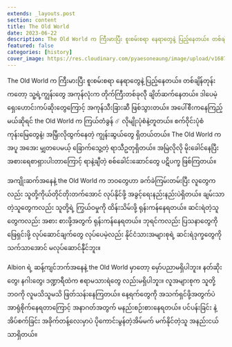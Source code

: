 ```yaml
---
extends: _layouts.post
section: content
title: The Old World
date: 2023-06-22
description: The Old World က ကြီးမားပြီး စူးစမ်းစရာ နေရာတွေနဲ့ ပြည့်နေတယ်။ တစ်ချိန်တုန်းကတော့ သူ့ရဲ့ကျွန်းတွေ အကုန်လုံးက တိုက်ကြီးတစ်ခုလိို ချိတ်ဆက်နေတယ်။ ဒါပေမဲ့ ရှေးဟောင်းကပ်ဆိုးတွေကြောင့် အကုန်သီးခြားဆီ ဖြစ်သွားတယ်။
featured: false
categories: [history]
cover_image: https://res.cloudinary.com/pyaesoneaung/image/upload/v1687396412/openalbion/blog/the-old-world.png
---
```


The Old World က ကြီးမားပြီး စူးစမ်းစရာ နေရာတွေနဲ့ ပြည့်နေတယ်။ တစ်ချိန်တုန်းကတော့ သူ့ရဲ့ကျွန်းတွေ အကုန်လုံးက တိုက်ကြီးတစ်ခုလိို ချိတ်ဆက်နေတယ်။ ဒါပေမဲ့ ရှေးဟောင်းကပ်ဆိုးတွေကြောင့် အကုန်သီးခြားဆီ ဖြစ်သွားတယ်။ အပေါ်စီးကနေကြည့်မယ်ဆိုရင် the Old World က ကြယ်တံခွန် ☄️ လိုမျိုးပုံစံနဲ့တူတယ်။ စက်ဝိုင်းပုံစံ ကုန်းမြေတွေနဲ့၊ အမြှီးလိုထွက်နေတဲ့ ကျွန်းဆွယ်တွေ ရှိတယ်တယ်။ The Old World က အပူ အအေး မျှတပေမယ့် ခြောက်သွေ့တဲ့ ရာသီဥတုရှိတယ်။ အမြဲလိုလို မိုးခေါင်နေပြီး အစားရေစာရှားပါးတာကြောင့် ရာနဲ့ချီတဲ့ စစ်ခေါင်းဆောင်တွေ ပဋိပက္ခ ဖြစ်ကြတယ်။

အကျိုးဆက်အနေနဲ့ the Old World က ဘဝတွေဟာ ခက်ခဲကြမ်းတမ်းပြီး လူတွေကလည်း သူတို့ကိုယ်တိုင်တိုးတက်အောင် လုပ်နိုင်ဖို့ အခွင့်ရေးနည်းနည်းပဲရှိတယ်။ ချမ်းသာတဲ့သူတွေကလည်း သူတို့ရဲ့ ကြွယ်ဝမှုကို ထိန်းသိမ်းဖို့ ရုန်းကန်နေရတယ်။ ဆင်းရဲတဲ့သူတွေကလည်း အစား စားဖို့အတွက် ရုန်းကန်နေရတယ်။ ဘုရင်ကလည်း ပြသနာတွေကို ဖြေရှင်းဖို့ လုပ်ဆောင်ချက်တွေ လုပ်ပေမဲ့လည်း နိုင်ငံသားအများစုရဲ့ ဆင်းရဲဒုက္ခတွေကို သက်သာအောင် မလုပ်ဆောင်နိိုင်ဘူး။

Albion ရဲ့ ဆန့်ကျင်ဘက်အနေနဲ့ the Old World မှာတော့ မှော်ပညာမရှိပါဘူး။ နတ်ဆိုးတွေ၊ နဂါးတွေ၊ ဒဏ္ဍာရီထဲက ဧရာမသားရဲတွေ လည်းမရှိပါဘူး။ လူအများစုက သူတို့ဘဝကို လူမသိသူမသိ ဖြတ်သန်းနေကြတယ်။ နေ့ရက်တွေကို အသက်ရှင်ဖို့အတွက်ပဲ အာရုံစိုက်နေရတာကြောင့် အနာဂတ်အတွက် မနည်းစဉ်းစားနေရတယ်။ ပင်ပန်းခြင်း နဲ့ အိပ်စက်ခြင်း အခိုက်တန့်လေးမှာပဲ ပိုကောင်းမွန်တဲ့အိမ်မက် မက်နိုင်တဲ့သူ အနည်းငယ်သာရှိတယ်။
